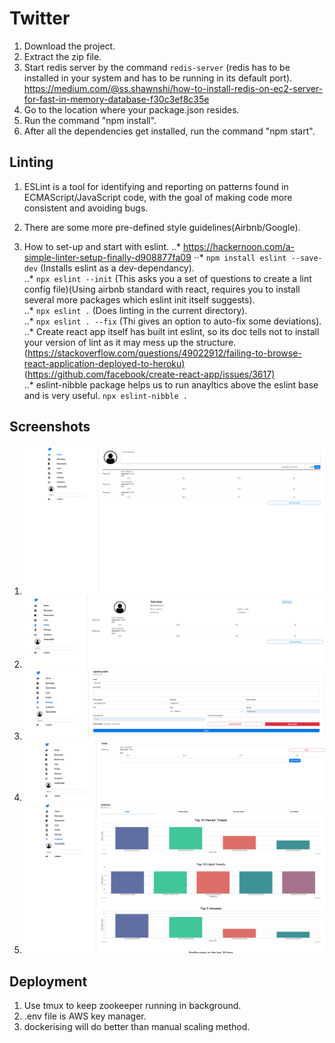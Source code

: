 # Twitter

1. Download the project.  
2. Extract the zip file.
3. Start redis server by the command ```redis-server``` (redis has to be installed in your system and has to be running in its default port). https://medium.com/@ss.shawnshi/how-to-install-redis-on-ec2-server-for-fast-in-memory-database-f30c3ef8c35e
4. Go to the location where your package.json resides.  
5. Run the command "npm install".  
6. After all the dependencies get installed, run the command "npm start".

## Linting

1. ESLint is a tool for identifying and reporting on patterns found in ECMAScript/JavaScript code, with the goal of making code more consistent and avoiding bugs.

2. There are some more pre-defined style guidelines(Airbnb/Google).

3. How to set-up and start with eslint.
..* <https://hackernoon.com/a-simple-linter-setup-finally-d908877fa09>
⋅⋅* ```npm install eslint --save-dev``` (Installs eslint as a dev-dependancy).  
..* ```npx eslint --init``` (This asks you a set of questions to create a lint config file)(Using airbnb standard with react, requires you to install several more packages which eslint init itself suggests).  
..* ```npx eslint .``` (Does linting in the current directory).  
..* ```npx eslint . --fix``` (Thi gives an option to auto-fix some deviations).  
..* Create react app itself has built int eslint, so its doc tells not to install your version of lint as it may mess up the structure. (<https://stackoverflow.com/questions/49022912/failing-to-browse-react-application-deployed-to-heroku)>(<https://github.com/facebook/create-react-app/issues/3617)>  
..* eslint-nibble package helps us to run anayltics above the eslint base and is very useful. ```npx eslint-nibble .```

## Screenshots

1. ![Alt text](screenshots/HomePage.png?raw=true "Title")
2. ![Alt text](screenshots/ProfilePage.png?raw=true "Title")
3. ![Alt text](screenshots/EditProfile.png?raw=true "Title")
4. ![Alt text](screenshots/OpenTweet.png?raw=true "Title")
5. ![Alt text](screenshots/Analytics.png?raw=true "Title")

## Deployment

1. Use tmux to keep zookeeper running in background.  
2. .env file is AWS key manager.  
3. dockerising will do better than manual scaling method.  
